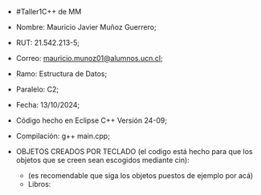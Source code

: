 - #Taller1C++ de MM
- Nombre: Mauricio Javier Muñoz Guerrero;
- RUT: 21.542.213-5;
- Correo: mauricio.munoz01@alumnos.ucn.cl;
- Ramo: Estructura de Datos;
- Paralelo: C2;
- Fecha: 13/10/2024;

- Código hecho en Eclipse C++ Versión 24-09;
- Compilación: g++ main.cpp;

- OBJETOS CREADOS POR TECLADO (el codigo está hecho para que los objetos que se creen sean escogidos mediante cin):
  - (es recomendable que siga los objetos puestos de ejemplo por acá)
  - Libros: 
